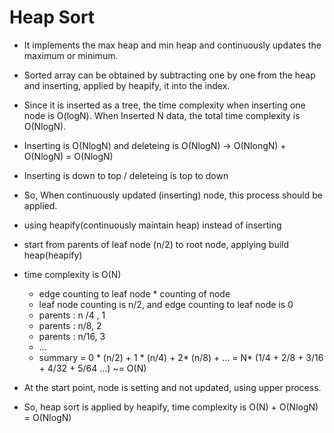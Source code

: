 # Heap Sort

* It implements the max heap and min heap and continuously updates the maximum or minimum.
* Sorted array can be obtained by subtracting one by one from the  heap and inserting, applied by heapify, it into the index.
* Since it is inserted as a tree, the time complexity when inserting one node is O(logN). When Inserted N data, the total time complexity is O(NlogN).  
* Inserting is O(NlogN) and deleteing is O(NlogN)  -> O(NlongN) + O(NlogN) = O(NlogN)
* Inserting is down to top / deleteing is top to down
* So, When continuously updated (inserting) node, this process should be applied.



* using heapify(continuously maintain heap) instead of inserting
* start from parents of leaf node (n/2) to root node, applying build heap(heapify)
* time complexity is O(N)
  * edge counting to leaf node * counting of node
  * leaf node counting is n/2,  and edge counting to leaf node is 0
  * parents : n /4 , 1
  * parents : n/8, 2
  * parents : n/16, 3
  * ...
  * summary = 0 * (n/2) + 1 * (n/4) + 2* (n/8) + ... =  N* (1/4 + 2/8 + 3/16 + 4/32 + 5/64 ...)  ~= O(N)

* At the start point, node is setting and not updated, using upper process.

* So, heap sort is applied by heapify, time complexity is O(N) + O(NlogN) = O(NlogN)

